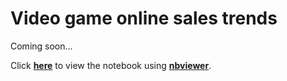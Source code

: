 # Video game online sales trends

Coming soon...

Click **[here](https://nbviewer.org/github/shirarua/practicum-projects/blob/main/videogame_sales_trends/videogame_trends.ipynb)** to view the notebook using **[nbviewer](https://nbviewer.org)**.
